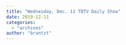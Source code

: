 ```yaml
---
title: "Wednesday, Dec. 11 TBTV Daily Show"
date: 2019-12-11
categories: 
  - "archives"
author: "brantzt"
---
```



